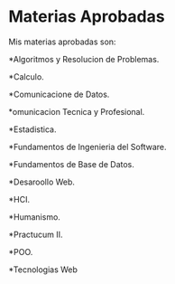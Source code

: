 Materias Aprobadas
=======================

Mis materias aprobadas son:

*Algoritmos y Resolucion de Problemas.

*Calculo.

*Comunicacione de Datos.

*omunicacion Tecnica y Profesional.

*Estadistica.

*Fundamentos de Ingenieria del Software.

*Fundamentos de Base de Datos.

*Desaroollo Web.

*HCI.

*Humanismo.

*Practucum II.

*POO.

*Tecnologias Web

